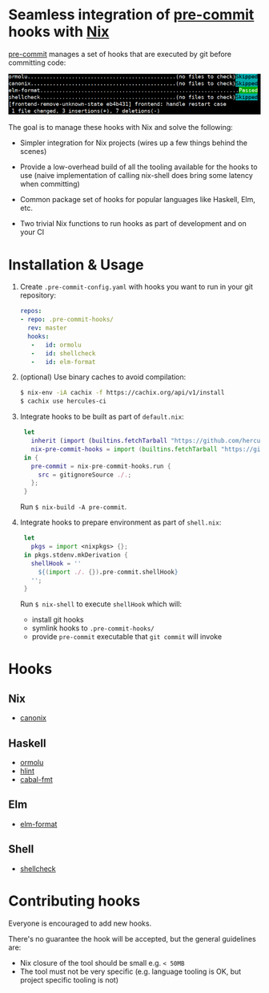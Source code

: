 # Seamless integration of [pre-commit](https://pre-commit.com/) hooks with [Nix](https://nixos.org/nix)

[pre-commit](https://pre-commit.com/) manages a set of hooks that are executed by git before committing code:

![pre-commit.png](pre-commit.png)

The goal is to manage these hooks with Nix and solve the following:

- Simpler integration for Nix projects (wires up a few things behind the scenes)

- Provide a low-overhead build of all the tooling available for the hooks to use
   (naive implementation of calling nix-shell does bring some latency when committing)

- Common package set of hooks for popular languages like Haskell, Elm, etc.

- Two trivial Nix functions to run hooks as part of development and on your CI

# Installation & Usage

1. Create `.pre-commit-config.yaml` with hooks you want to run in your git repository:
   ```yaml
   repos:
   - repo: .pre-commit-hooks/
     rev: master
     hooks:
      -   id: ormolu
      -   id: shellcheck
      -   id: elm-format
   ```

2. (optional) Use binary caches to avoid compilation:

   ```bash
   $ nix-env -iA cachix -f https://cachix.org/api/v1/install
   $ cachix use hercules-ci
   ```

3. Integrate hooks to be built as part of `default.nix`:
   ```nix
    let
      inherit (import (builtins.fetchTarball "https://github.com/hercules-ci/gitignore/tarball/master" {})) gitignoreSource;
      nix-pre-commit-hooks = import (builtins.fetchTarball "https://github.com/hercules-ci/nix-pre-commit-hooks/tarball/master");
    in {
      pre-commit = nix-pre-commit-hooks.run {
        src = gitignoreSource ./.;
      };
    }
   ```

   Run `$ nix-build -A pre-commit`.

2. Integrate hooks to prepare environment as part of `shell.nix`:
   ```nix
    let
      pkgs = import <nixpkgs> {};
    in pkgs.stdenv.mkDerivation {
      shellHook = ''
        ${(import ./. {}).pre-commit.shellHook}
      '';
    }
   ```

   Run `$ nix-shell` to execute `shellHook` which will:
   - install git hooks
   - symlink hooks to `.pre-commit-hooks/`
   - provide `pre-commit` executable that `git commit` will invoke

# Hooks

## Nix

- [canonix](https://github.com/hercules-ci/canonix/)

## Haskell

- [ormolu](https://github.com/tweag/ormolu)
- [hlint](https://github.com/ndmitchell/hlint)
- [cabal-fmt](https://github.com/phadej/cabal-fmt)

## Elm

- [elm-format](https://github.com/avh4/elm-format)

## Shell

- [shellcheck](https://github.com/koalaman/shellcheck)

# Contributing hooks

Everyone is encouraged to add new hooks.

There's no guarantee the hook will be accepted, but the general guidelines are:

- Nix closure of the tool should be small e.g. `< 50MB`
- The tool must not be very specific (e.g. language tooling is OK, but project specific tooling is not)

